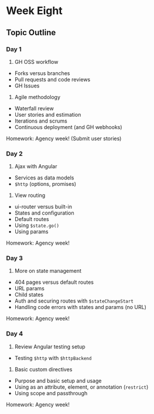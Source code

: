 # Week Eight

## Topic Outline

### Day 1

1. GH OSS workflow
  * Forks versus branches
  * Pull requests and code reviews
  * GH Issues
1. Agile methodology
  * Waterfall review
  * User stories and estimation
  * Iterations and scrums
  * Continuous deployment (and GH webhooks)

Homework: Agency week! (Submit user stories)

### Day 2

1. Ajax with Angular
  * Services as data models
  * `$http` (options, promises)
1. View routing
  * ui-router versus built-in
  * States and configuration
  * Default routes
  * Using `$state.go()`
  * Using params

Homework: Agency week!

### Day 3

1. More on state management
  * 404 pages versus default routes
  * URL params
  * Child states
  * Auth and securing routes with `$stateChangeStart`
  * Handling code errors with states and params (no URL)

Homework: Agency week!

### Day 4

1. Review Angular testing setup
  * Testing `$http` with `$httpBackend`
1. Basic custom directives
  * Purpose and basic setup and usage
  * Using as an attribute, element, or annotation (`restrict`)
  * Using scope and passthrough

Homework: Agency week!
